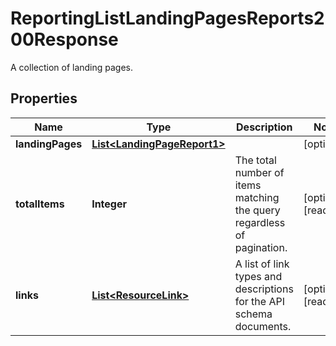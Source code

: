 

# ReportingListLandingPagesReports200Response

A collection of landing pages.

## Properties

| Name | Type | Description | Notes |
|------------ | ------------- | ------------- | -------------|
|**landingPages** | [**List&lt;LandingPageReport1&gt;**](LandingPageReport1.md) |  |  [optional] |
|**totalItems** | **Integer** | The total number of items matching the query regardless of pagination. |  [optional] [readonly] |
|**links** | [**List&lt;ResourceLink&gt;**](ResourceLink.md) | A list of link types and descriptions for the API schema documents. |  [optional] [readonly] |



